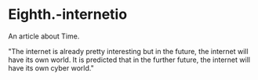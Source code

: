 # Eighth.-internetio
An article about Time.


"The internet is already pretty interesting but in the future, the internet will have its own world. It is predicted that in the further future, the internet will have its own cyber world."
